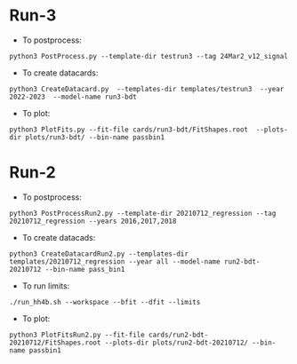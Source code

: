 # Run-3

- To postprocess:
```
python3 PostProcess.py --template-dir testrun3 --tag 24Mar2_v12_signal
```

- To create datacards:
```
python3 CreateDatacard.py  --templates-dir templates/testrun3  --year 2022-2023  --model-name run3-bdt
```

- To plot:
```
python3 PlotFits.py --fit-file cards/run3-bdt/FitShapes.root  --plots-dir plots/run3-bdt/ --bin-name passbin1
```

# Run-2

- To postprocess:

```
python3 PostProcessRun2.py --template-dir 20210712_regression --tag 20210712_regression --years 2016,2017,2018
```

- To create datacads:

```
python3 CreateDatacardRun2.py --templates-dir templates/20210712_regression --year all --model-name run2-bdt-20210712 --bin-name pass_bin1
```

- To run limits:

```
./run_hh4b.sh --workspace --bfit --dfit --limits
```

- To plot:

```
python3 PlotFitsRun2.py --fit-file cards/run2-bdt-20210712/FitShapes.root --plots-dir plots/run2-bdt-20210712/ --bin-name passbin1
```
